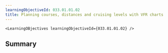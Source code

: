 ```yaml
---
learningObjectiveId: 033.01.01.02
title: Planning courses, distances and cruising levels with VFR charts
---
```


```tsx eval
<LearningOBjectives learningObjectiveId={033.01.01.02} />
```

## Summary
